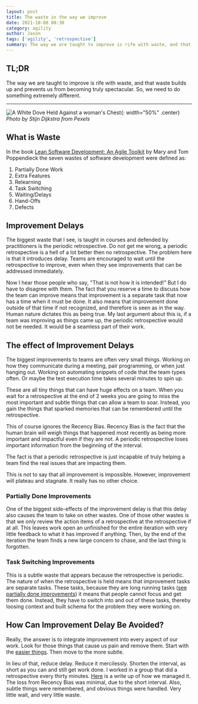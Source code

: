 ```yaml
---
layout: post
title: The waste in the way we improve
date: 2021-10-08 00:30
category: agility
author: Jason
tags: ['agility', 'retrospective']
summary: The way we are taught to improve is rife with waste, and that waste builds up and prevents us from becoming truly spectacular. So, we need to do something extremely different.
---
```


## TL;DR

The way we are taught to improve is rife with waste, and that waste builds up and prevents us from becoming truly spectacular. So, we need to do something extremely different.

---

![A White Dove Held Against a woman's Chest](/assets/img/posts/2021/10/pexels-stijn-dijkstra-2583836.jpg){: width="50%" .center}
_Photo by Stijn Dijkstra from Pexels_

## What is Waste

In the book [Lean Software Development: An Agile Toolkit](https://www.amazon.com/Lean-Software-Development-Agile-Toolkit/dp/0321150783) by Mary and Tom Poppendieck the seven wastes of software development were defined as:

1. Partially Done Work
1. Extra Features
1. Relearning
1. Task Switching
1. Waiting/Delays
1. Hand-Offs
1. Defects

## Improvement Delays

The biggest waste that I see, is taught in courses and defended by practitioners is the periodic retrospective. Do not get me wrong, a periodic retrospective is a hell of a lot better then no retrospective. The problem here is that it introduces delay. Teams are encouraged to wait until the retrospective to improve, even when they see improvements that can be addressed immediately.

Now I hear those people who say, "That is not how it is intended!" But I do have to disagree with them. The fact that you reserve a time to discuss how the team can improve means that improvement is a separate task that now has a time when it must be done. It also means that improvement done outside of that time if not recognized, and therefore is seen as in the way. Human nature dictates this as being true. My last argument about this is, if a team was improving as things came up, the periodic retrospective would not be needed. It would be a seamless part of their work.

## The effect of Improvement Delays

The biggest improvements to teams are often very small things. Working on how they communicate during a meeting, pair programming, or when just hanging out. Working on automating snippets of code that the team types often. Or maybe the test execution time takes several minutes to spin up.

These are all tiny things that can have huge effects on a team. When you wait for a retrospective at the end of 2 weeks you are going to miss the most important and subtle things that can allow a team to soar. Instead, you gain the things that sparked memories that can be remembered until the retrospective.

This of course ignores the Recency Bias. Recency Bias is the fact that the human brain will weigh things that happened most recently as being more important and impactful even if they are not. A periodic retrospective loses important information from the beginning of the interval.

The fact is that a periodic retrospective is just incapable of truly helping a team find the real issues that are impacting them.

This is not to say that all improvement is impossible. However, improvement will plateau and stagnate. It really has no other choice.

### Partially Done Improvements

One of the biggest side-effects of the improvement delay is that this delay also causes the team to take on other wastes. One of those other wastes is that we only review the action items of a retrospective at the retrospective if at all. This leaves work open an unfinished for the entire iteration with very little feedback to what it has improved if anything. Then, by the end of the iteration the team finds a new large concern to chase, and the last thing is forgotten.

### Task Switching Improvements

This is a subtle waste that appears because the retrospective is periodic. The nature of when the retrospective is held means that improvement tasks are separate tasks. These tasks, because they are long running tasks ([see partially done improvements](#partially-done-improvements)) it means that people cannot focus and get them done. Instead, they have to switch into and out of these tasks, thereby loosing context and built schema for the problem they were working on.

## How Can Improvement Delay Be Avoided?

Really, the answer is to integrate improvement into every aspect of our work. Look for those things that cause us pain and remove them. Start with the [easier things](https://twitter.com/cm_stead/status/1440534821831274498). Then move to the more subtle.

In lieu of that, reduce delay. Reduce it mercilessly. Shorten the interval, as short as you can and still get work done. I worked in a group that did a retrospective every thirty minutes. [Here](https://www.industriallogic.com/blog/the-continuous-improvement-canvas/) is a write up of how we managed it. The loss from Recency Bias was minimal, due to the short interval. Also, subtle things were remembered, and obvious things were handled. Very little wait, and very little waste.
